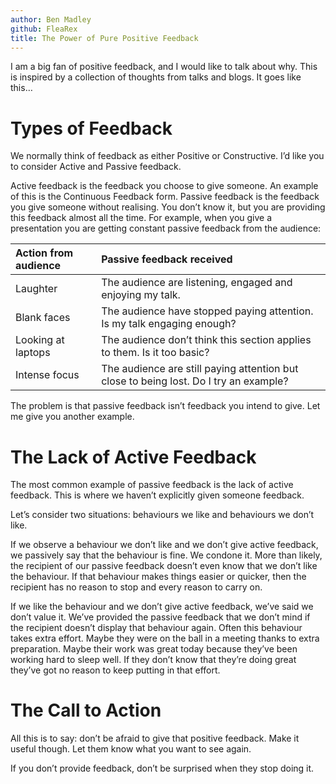 ```yaml
---
author: Ben Madley
github: FleaRex
title: The Power of Pure Positive Feedback
---
```


I am a big fan of positive feedback, and I would like to talk about why. This is inspired by a collection of thoughts from talks and blogs. It goes like this…

# Types of Feedback

We normally think of feedback as either Positive or Constructive. I’d like you to consider Active and Passive feedback.

Active feedback is the feedback you choose to give someone. An example of this is the Continuous Feedback form. Passive feedback is the feedback you give someone without realising. You don’t know it, but you are providing this feedback almost all the time. For example, when you give a presentation you are getting constant passive feedback from the audience:

| Action from audience | Passive feedback received                                                             |
| :------------------- | :------------------------------------------------------------------------------------ |
| Laughter             | The audience are listening, engaged and enjoying my talk.                             |
| Blank faces          | The audience have stopped paying attention. Is my talk engaging enough?               |
| Looking at laptops   | The audience don’t think this section applies to them. Is it too basic?               |
| Intense focus        | The audience are still paying attention but close to being lost. Do I try an example? |

The problem is that passive feedback isn’t feedback you intend to give. Let me give you another example.

# The Lack of Active Feedback

The most common example of passive feedback is the lack of active feedback. This is where we haven’t explicitly given someone feedback.

Let’s consider two situations: behaviours we like and behaviours we don’t like.

If we observe a behaviour we don’t like and we don’t give active feedback, we passively say that the behaviour is fine. We condone it. More than likely, the recipient of our passive feedback doesn’t even know that we don’t like the behaviour. If that behaviour makes things easier or quicker, then the recipient has no reason to stop and every reason to carry on.

If we like the behaviour and we don’t give active feedback, we’ve said we don’t value it. We’ve provided the passive feedback that we don’t mind if the recipient doesn’t display that behaviour again. Often this behaviour takes extra effort. Maybe they were on the ball in a meeting thanks to extra preparation. Maybe their work was great today because they’ve been working hard to sleep well. If they don’t know that they’re doing great they’ve got no reason to keep putting in that effort.

# The Call to Action

All this is to say: don’t be afraid to give that positive feedback. Make it useful though. Let them know what you want to see again.

If you don’t provide feedback, don’t be surprised when they stop doing it.
